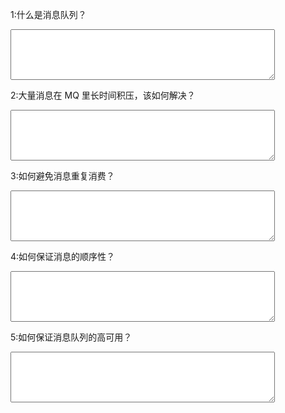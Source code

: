 1:什么是消息队列？<p/>
<textarea rows="5" cols="50" ></textarea>

2:大量消息在 MQ 里长时间积压，该如何解决？<p/>
<textarea rows="5" cols="50" ></textarea>

3:如何避免消息重复消费？<p/>
<textarea rows="5" cols="50" ></textarea>

4:如何保证消息的顺序性？<p/>
<textarea rows="5" cols="50"></textarea>

5:如何保证消息队列的高可用？<p/>
<textarea rows="5" cols="50" id="mq5" 
onblur="alert(document.getElementById('mq5').value=='aa'?'正确':'错误')"></textarea><p/>
